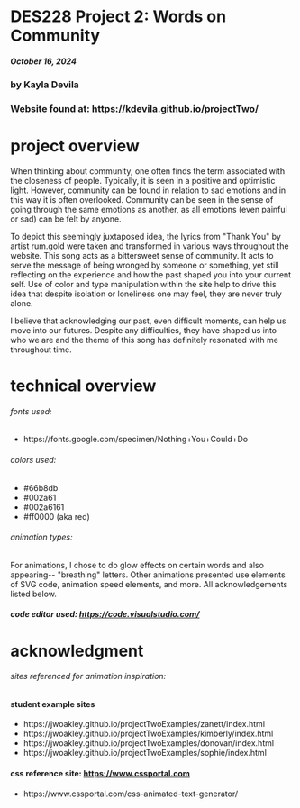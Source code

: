 # DES228 Project 2: Words on Community
##### October 16, 2024 ######
### by Kayla Devila ###
### Website found at: https://kdevila.github.io/projectTwo/ ###

# project overview
When thinking about community, one often finds the term associated with the closeness of people. Typically, it is seen in a positive and optimistic light. However, community can be found in relation to sad emotions and in this way it is often overlooked. Community can be seen in the sense of going through the same emotions as another, as all emotions (even painful or sad) can be felt by anyone. 

To depict this seemingly juxtaposed idea, the lyrics from "Thank You" by artist rum.gold were taken and transformed in various ways throughout the website. This song acts as a bittersweet sense of community. It acts to serve the message of being wronged by someone or something, yet still reflecting on the experience and how the past shaped you into your current self. Use of color and type manipulation within the site help to drive this idea that despite isolation or loneliness one may feel, they are never truly alone.

I believe that acknowledging our past, even difficult moments, can help us move into our futures. Despite any difficulties, they have shaped us into who we are and the theme of this song has definitely resonated with me throughout time.

# technical overview
###### fonts used: ######
<ul>
    <li>https://fonts.google.com/specimen/Nothing+You+Could+Do</li>
</ul>

###### colors used: ######
<ul>
    <li>#66b8db</li>
    <li>#002a61</li>
    <li>#002a6161</li>
    <li>#ff0000 (aka red)</li>

</ul>

###### animation types: ######
For animations, I chose to do glow effects on certain words and also appearing-- "breathing" letters.
Other animations presented use elements of SVG code, animation speed elements, and more. All acknowledgements listed below.

##### code editor used: https://code.visualstudio.com/ #####


# acknowledgment
###### sites referenced for animation inspiration: ######
#### student example sites ####
<ul>
    <li>https://jwoakley.github.io/projectTwoExamples/zanett/index.html</li>
    <li>https://jwoakley.github.io/projectTwoExamples/kimberly/index.html</li>
    <li>https://jwoakley.github.io/projectTwoExamples/donovan/index.html</li>
   <li>https://jwoakley.github.io/projectTwoExamples/sophie/index.html</li>
</ul>

#### css reference site: https://www.cssportal.com ####
<ul>
    <li>https://www.cssportal.com/css-animated-text-generator/</li>
</ul>
 

